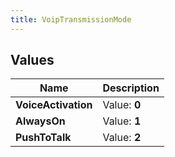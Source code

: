 ```yaml
---
title: VoipTransmissionMode
---
```


## Values

| Name | Description |
| ---- | ----------- |
| **VoiceActivation** | Value: **0** |
| **AlwaysOn** | Value: **1** |
| **PushToTalk** | Value: **2** |

